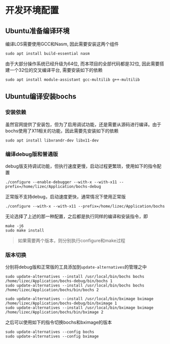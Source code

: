 开发环境配置
====================


Ubuntu准备编译环境
---------------------

编译LOS需要使用GCC和Nasm, 因此需要安装这两个组件

```
sudo apt install build-essential nasm
```


由于大部分操作系统已经升级为64位, 而本项目的全部代码都是32位, 因此需要搭建一个32位的交叉编译平台, 需要安装如下的依赖

```
sudo apt install module-assistant gcc-multilib g++-multilib 
```



Ubuntu编译安装bochs
----------------------


### 安装依赖
虽然官网提供了安装包，但为了启用调试功能，还是需要从源码进行编译。由于bochs使用了X11相关的功能，因此需要先安装如下的依赖

```
sudo apt install libxrandr-dev libx11-dev
```

### 编译debug版和普通版

debug版支持调试功能，但执行速度更慢，启动过程更繁琐，使用如下的指令配置

```
./configure --enable-debugger --with-x --with-x11 --prefix=/home/lizec/Application/bochs-debug
```

正常版不支持debug，启动速度更快，通常情况下使用正常版

```
./configure --with-x --with-x11 --prefix=/home/lizec/Application/bochs
```

无论选择了上述的那一种配置，之后都是执行同样的编译和安装指令，即

```
make -j6
sudo make install 
```

> 如果需要两个版本，则分别执行configure和make过程


### 版本切换

分别将debug版和正常版的工具添加到`update-alternatives`的管理之中

```
sudo update-alternatives --install /usr/local/bin/bochs bochs /home/lizec/Application/bochs-debug/bin/bochs 1
sudo update-alternatives --install /usr/local/bin/bochs bochs /home/lizec/Application/bochs/bin/bochs 2

sudo update-alternatives --install /usr/local/bin/bximage bximage /home/lizec/Application/bochs-debug/bin/bximage 1
sudo update-alternatives --install /usr/local/bin/bximage bximage /home/lizec/Application/bochs/bin/bximage 2
```

之后可以使用如下的指令切换bochs和bximage的版本

```
sudo update-alternatives --config bochs
sudo update-alternatives --config bximage
```
